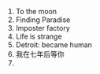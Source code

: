 1.  To the moon
2.  Finding Paradise
3.  Imposter factory
4.  Life is strange
5.  Detroit: became human
6.  我在七年后等你
7. 